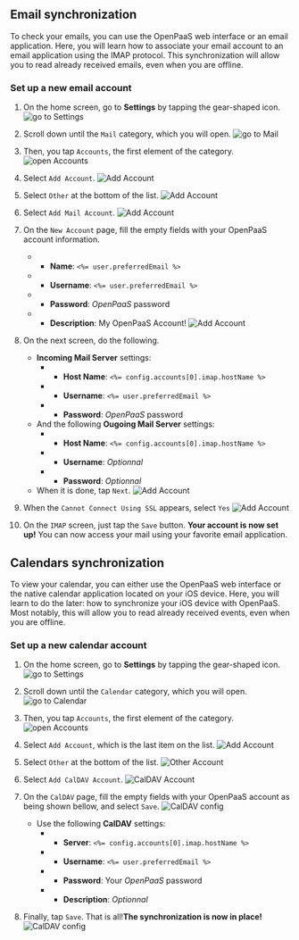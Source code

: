 Email synchronization
----------------

To check your emails, you can use the OpenPaaS web interface or an email application. Here, you will learn how to associate your email account to an email application using the IMAP protocol. This synchronization will allow you to read already received emails, even when you are offline.

### Set up a new email account

1. On the home screen, go to **Settings** by tapping the gear-shaped icon. 
![go to Settings](/sync/images/en/ios_home_screen.png)

2. Scroll down until the `Mail` category, which you will open.
![go to Mail](/sync/images/en/ios_add_imap_account_1.png)

3. Then, you tap `Accounts`, the first element of the category.
![open Accounts](/sync/images/en/ios_add_imap_account_2.png)

4. Select `Add Account`.
![Add Account](/sync/images/en/ios_add_imap_account_3.png)

5. Select `Other` at the bottom of the list.
![Add Account](/sync/images/en/ios_add_imap_account_4.png)

6. Select `Add Mail Account`.
![Add Account](/sync/images/en/ios_add_imap_account_5.png)

7. On the `New Account` page, fill the empty fields with your OpenPaaS account information.
    * - __Name__: `<%= user.preferredEmail %>`
    * - __Username__: `<%= user.preferredEmail %>`
    * - __Password__: *OpenPaaS* password
    * - __Description__: My OpenPaaS Account!
![Add Account](/sync/images/en/ios_add_imap_account_6.png)

8. On the next screen, do the following.
    * **Incoming Mail Server** settings:
        * - __Host Name__: `<%= config.accounts[0].imap.hostName %>`
        * - __Username__: `<%= user.preferredEmail %>`
        * - __Password__: *OpenPaaS* password
    * And the following **Ougoing Mail Server** settings:
        * - __Host Name__: `<%= config.accounts[0].imap.hostName %>`
        * - __Username__: *Optionnal*
        * - __Password__: *Optionnal*
    * When it is done, tap `Next`.
![Add Account](/sync/images/en/ios_add_imap_account_7.png)

9. When the `Cannot Connect Using SSL` appears, select `Yes`
![Add Account](/sync/images/en/ios_add_imap_account_8.png)

10. On the `IMAP` screen, just tap the `Save` button. **Your account is now set up!** You can now access your mail using your favorite email application.

Calendars synchronization
----------------

To view your calendar, you can either use the OpenPaaS web interface or the native calendar application located on your iOS device. Here, you will learn to do the later: how to synchronize your iOS device with OpenPaaS. Most notably, this will allow you to read already received events, even when you are offline.

### Set up a new calendar account

1. On the home screen, go to **Settings** by tapping the gear-shaped icon.
![go to Settings](/sync/images/en/ios_home_screen.png)

2. Scroll down until the `Calendar` category, which you will open.
![go to Calendar](/sync/images/en/ios_caldav_account_1.png)

3. Then, you tap `Accounts`, the first element of the category.
![open Accounts](/sync/images/en/ios_caldav_account_2.png)

4. Select `Add Account`, which is the last item on the list.
![Add Account](/sync/images/en/ios_caldav_add_account_1.png)

5. Select `Other` at the bottom of the list.
![Other Account](/sync/images/en/ios_caldav_add_account_2.png)

6. Select `Add CalDAV Account`.
![CalDAV Account](/sync/images/en/ios_caldav_add_account_3.png)

7. On the `CalDAV` page, fill the empty fields with your OpenPaaS account as being shown bellow, and select `Save`.
![CalDAV config](/sync/images/en/ios_caldav_add_account_4.png)
    * Use the following **CalDAV** settings:
        * - __Server__: `<%= config.accounts[0].imap.hostName %>`
        * - __Username__: `<%= user.preferredEmail %>`
        * - __Password__: Your *OpenPaaS* password
        * - __Description__: *Optionnal*
        
8. Finally, tap `Save`. That is all!**The synchronization is now in place!**
![CalDAV config](/sync/images/en/ios_caldav_add_account_5.png)
